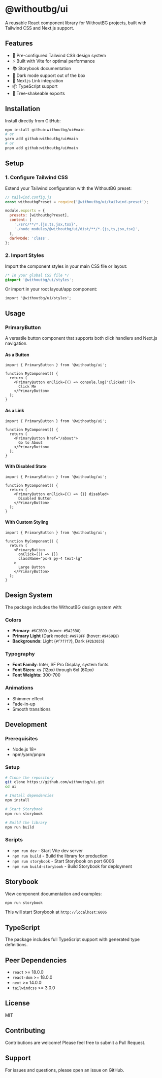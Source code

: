 # @withoutbg/ui

A reusable React component library for WithoutBG projects, built with Tailwind CSS and Next.js support.

## Features

- 🎨 Pre-configured Tailwind CSS design system
- ⚡ Built with Vite for optimal performance
- 📚 Storybook documentation
- 🌙 Dark mode support out of the box
- 🔗 Next.js Link integration
- 📦 TypeScript support
- 🎯 Tree-shakeable exports

## Installation

Install directly from GitHub:

```bash
npm install github:withoutbg/ui#main
# or
yarn add github:withoutbg/ui#main
# or
pnpm add github:withoutbg/ui#main
```

## Setup

### 1. Configure Tailwind CSS

Extend your Tailwind configuration with the WithoutBG preset:

```javascript
// tailwind.config.js
const withoutbgPreset = require('@withoutbg/ui/tailwind-preset');

module.exports = {
  presets: [withoutbgPreset],
  content: [
    './src/**/*.{js,ts,jsx,tsx}',
    './node_modules/@withoutbg/ui/dist/**/*.{js,ts,jsx,tsx}',
  ],
  darkMode: 'class',
};
```

### 2. Import Styles

Import the component styles in your main CSS file or layout:

```css
/* In your global CSS file */
@import '@withoutbg/ui/styles';
```

Or import in your root layout/app component:

```tsx
import '@withoutbg/ui/styles';
```

## Usage

### PrimaryButton

A versatile button component that supports both click handlers and Next.js navigation.

#### As a Button

```tsx
import { PrimaryButton } from '@withoutbg/ui';

function MyComponent() {
  return (
    <PrimaryButton onClick={() => console.log('Clicked!')}>
      Click Me
    </PrimaryButton>
  );
}
```

#### As a Link

```tsx
import { PrimaryButton } from '@withoutbg/ui';

function MyComponent() {
  return (
    <PrimaryButton href="/about">
      Go to About
    </PrimaryButton>
  );
}
```

#### With Disabled State

```tsx
import { PrimaryButton } from '@withoutbg/ui';

function MyComponent() {
  return (
    <PrimaryButton onClick={() => {}} disabled>
      Disabled Button
    </PrimaryButton>
  );
}
```

#### With Custom Styling

```tsx
import { PrimaryButton } from '@withoutbg/ui';

function MyComponent() {
  return (
    <PrimaryButton 
      onClick={() => {}}
      className="px-8 py-4 text-lg"
    >
      Large Button
    </PrimaryButton>
  );
}
```

## Design System

The package includes the WithoutBG design system with:

### Colors

- **Primary**: `#6C2BD9` (hover: `#5A23B8`)
- **Primary Light** (Dark mode): `#A97BFF` (hover: `#9460E8`)
- **Backgrounds**: Light (`#f7f7f7`), Dark (`#2b3035`)

### Typography

- **Font Family**: Inter, SF Pro Display, system fonts
- **Font Sizes**: xs (12px) through 6xl (60px)
- **Font Weights**: 300-700

### Animations

- Shimmer effect
- Fade-in-up
- Smooth transitions

## Development

### Prerequisites

- Node.js 18+
- npm/yarn/pnpm

### Setup

```bash
# Clone the repository
git clone https://github.com/withoutbg/ui.git
cd ui

# Install dependencies
npm install

# Start Storybook
npm run storybook

# Build the library
npm run build
```

### Scripts

- `npm run dev` - Start Vite dev server
- `npm run build` - Build the library for production
- `npm run storybook` - Start Storybook on port 6006
- `npm run build-storybook` - Build Storybook for deployment

## Storybook

View component documentation and examples:

```bash
npm run storybook
```

This will start Storybook at `http://localhost:6006`

## TypeScript

The package includes full TypeScript support with generated type definitions.

## Peer Dependencies

- `react` >= 18.0.0
- `react-dom` >= 18.0.0
- `next` >= 14.0.0
- `tailwindcss` >= 3.0.0

## License

MIT

## Contributing

Contributions are welcome! Please feel free to submit a Pull Request.

## Support

For issues and questions, please open an issue on GitHub.

